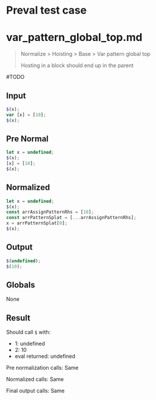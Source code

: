 # Preval test case

# var_pattern_global_top.md

> Normalize > Hoisting > Base > Var pattern global top
>
> Hosting in a block should end up in the parent

#TODO

## Input

`````js filename=intro
$(x);
var [x] = [10];
$(x);
`````

## Pre Normal

`````js filename=intro
let x = undefined;
$(x);
[x] = [10];
$(x);
`````

## Normalized

`````js filename=intro
let x = undefined;
$(x);
const arrAssignPatternRhs = [10];
const arrPatternSplat = [...arrAssignPatternRhs];
x = arrPatternSplat[0];
$(x);
`````

## Output

`````js filename=intro
$(undefined);
$(10);
`````

## Globals

None

## Result

Should call `$` with:
 - 1: undefined
 - 2: 10
 - eval returned: undefined

Pre normalization calls: Same

Normalized calls: Same

Final output calls: Same
